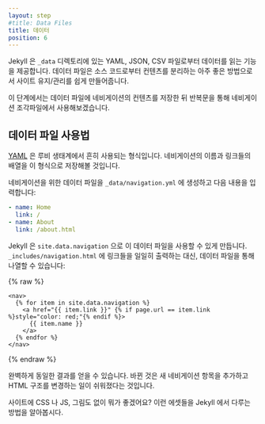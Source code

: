 ```yaml
---
layout: step
#title: Data Files
title: 데이터
position: 6
---
```

<!--
Jekyll supports loading data from YAML, JSON, and CSV files located in a `_data`
directory. Data files are a great way to separate content from source code to
make the site easier to maintain.
-->
Jekyll 은 `_data` 디렉토리에 있는 YAML, JSON, CSV 파일로부터 데이터를 읽는 기능을
제공합니다. 데이터 파일은 소스 코드로부터 컨텐츠를 분리하는 아주 좋은 방법으로서
사이트 유지/관리를 쉽게 만들어줍니다.

<!--
In this step you'll store the contents of the navigation in a data file
and then iterate over it in the navigation include.
-->
이 단계에서는 데이터 파일에 네비게이션의 컨텐츠를 저장한 뒤 반복문을 통해
네비게이션 조각파일에서 사용해보겠습니다.

<!--
## Data file usage
-->
## 데이터 파일 사용법

<!--
[YAML](http://yaml.org/) is a format that's common in the Ruby ecosystem. You'll
use it to store an array of navigation items each with a name and link.
-->
[YAML](http://yaml.org/) 은 루비 생태계에서 흔히 사용되는 형식입니다.
네비게이션의 이름과 링크들의 배열을 이 형식으로 저장해볼 것입니다.

<!--
Create a data file for the navigation at `_data/navigation.yml` with the
following:
-->
네비게이션을 위한 데이터 파일을 `_data/navigation.yml` 에 생성하고 다음 내용을
입력합니다:

```yaml
- name: Home
  link: /
- name: About
  link: /about.html
```

<!--
Jekyll makes this data file available to you at `site.data.navigation`. Instead
of outputting each link in `_includes/navigation.html`, now you can iterate over
the data file instead:
-->
Jekyll 은 `site.data.navigation` 으로 이 데이터 파일을 사용할 수 있게 만듭니다.
`_includes/navigation.html` 에 링크들을 일일히 출력하는 대신, 데이터 파일을 통해
나열할 수 있습니다:

{% raw %}
```liquid
<nav>
  {% for item in site.data.navigation %}
    <a href="{{ item.link }}" {% if page.url == item.link %}style="color: red;"{% endif %}>
      {{ item.name }}
    </a>
  {% endfor %}
</nav>
```
{% endraw %}

<!--
The output will be exactly the same. The difference is you’ve made it easier to
add new navigation items and change the HTML structure.
-->
완벽하게 동일한 결과를 얻을 수 있습니다. 바뀐 것은 새 네비게이션 항목을 추가하고
HTML 구조를 변경하는 일이 쉬워졌다는 것입니다.

<!--
What good is a site without CSS, JS and images? Let’s look at how to handle
assets in Jekyll.
-->
사이트에 CSS 나 JS, 그림도 없이 뭐가 좋겠어요? 이런 에셋들을 Jekyll 에서
다루는 방법을 알아봅시다.
